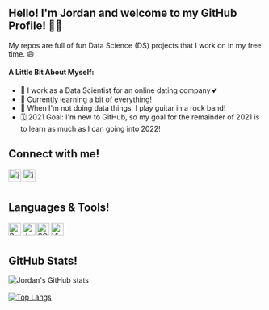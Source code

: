 ## Hello! I'm Jordan and welcome to my GitHub Profile! 👋🏻
My repos are full of fun Data Science (DS) projects that I  work on in my free time. 😄 

#### A Little Bit About Myself:
- 💼 I work as a Data Scientist for an online dating company 💕
- 🌱 Currently learning a bit of everything!
- 🎸 When I'm not doing data things, I play guitar in a rock band!
- 🗓 2021 Goal: I'm new to GitHub, so my goal for the remainder of 2021 is to learn as much as I can going into 2022!

## Connect with me! 
[<img align="left" alt="jordaneisinger | LinkedIn" span title="LinkedIn" width="25px" src="https://img.icons8.com/color/48/000000/linkedin.png"/>][linkedin]
[<img align="left" alt="jordaneisinger | Instagram" span title="Instagram" width="25px" src="https://img.icons8.com/fluency/48/000000/instagram-new.png"/>][instagram]

<br/>
<br/>

## Languages & Tools!
<img align="left" alt="Python" span title="Python" width="25px" src="https://img.icons8.com/color/48/000000/python--v1.png"/>
<img align="left" alt="Jupyter" span title="Jupyter" width="25px" src="https://upload.wikimedia.org/wikipedia/commons/3/38/Jupyter_logo.svg"/>
<img align="left" alt="SQL" span title="SQL" width="25px" src="https://img.icons8.com/dusk/64/000000/sql.png"/>
<img align="left" alt="Visual Studio Code" span title="Visual Studio Code" width="25px" src="https://img.icons8.com/color/48/000000/visual-studio-code-2019.png"/>

<br/>
<br/>

## GitHub Stats! 
![Jordan's GitHub stats](https://github-readme-stats.vercel.app/api?username=jordaneisinger&show_icons=true&theme=radical)
<br/>
<br/>
[![Top Langs](https://github-readme-stats.vercel.app/api/top-langs/?username=jordaneisinger&layout=compact)](https://github.com/jordaneisinger/github-readme-stats)





[linkedin]: https://linkedin.com/in/jordaneisinger
[instagram]: https://www.instagram.com/jmeguitar


